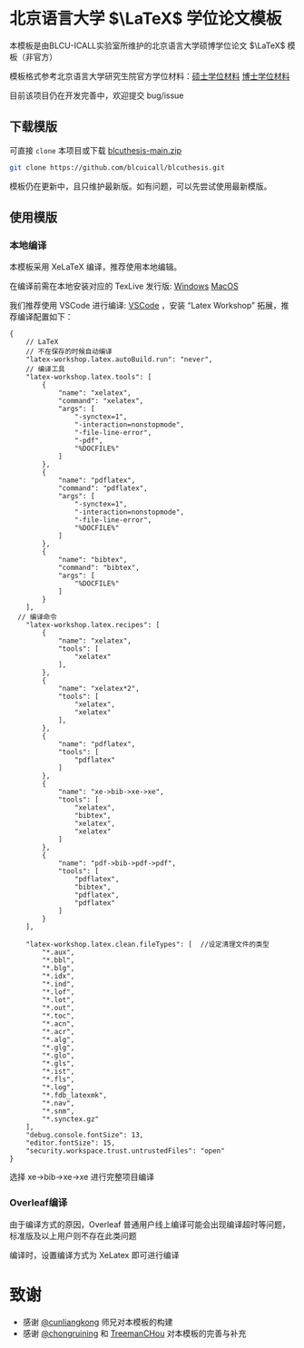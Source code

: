 # 北京语言大学 $\LaTeX$ 学位论文模板

本模板是由BLCU-ICALL实验室所维护的北京语言大学硕博学位论文 $\LaTeX$ 模板（非官方）

模板格式参考北京语言大学研究生院官方学位材料：[硕士学位材料](https://yjsy.blcu.edu.cn/art/2023/10/19/art_13228_1169673.html)  [博士学位材料](https://yjsy.blcu.edu.cn/art/2023/10/19/art_13228_1169675.html) 

目前该项目仍在开发完善中，欢迎提交 bug/issue

## 下载模版
可直接 `clone` 本项目或下载 [blcuthesis-main.zip](https://github.com/blcuicall/blcuthesis/archive/refs/heads/main.zip)
```bash
git clone https://github.com/blcuicall/blcuthesis.git
```
模板仍在更新中，且只维护最新版。如有问题，可以先尝试使用最新模版。

## 使用模版
### 本地编译
本模板采用 XeLaTeX 编译，推荐使用本地编辑。 

在编译前需在本地安装对应的 TexLive 发行版:  [Windows](https://www.tug.org/texlive/windows.html)  [MacOS](https://tug.org/mactex/)

我们推荐使用 VSCode 进行编译: [VSCode](https://code.visualstudio.com/) ，安装 “Latex Workshop” 拓展，推荐编译配置如下：

```
{
    // LaTeX
    // 不在保存的时候自动编译
    "latex-workshop.latex.autoBuild.run": "never",
    // 编译工具
    "latex-workshop.latex.tools": [
        {
            "name": "xelatex",
            "command": "xelatex",
            "args": [
                "-synctex=1",
                "-interaction=nonstopmode",
                "-file-line-error",
                "-pdf",
                "%DOCFILE%"
            ]
        },
        {
            "name": "pdflatex",
            "command": "pdflatex",
            "args": [
                "-synctex=1",
                "-interaction=nonstopmode",
                "-file-line-error",
                "%DOCFILE%"
            ]
        },
        {
            "name": "bibtex",
            "command": "bibtex",
            "args": [
                "%DOCFILE%"
            ]
        }
    ],
  // 编译命令
    "latex-workshop.latex.recipes": [
        {
            "name": "xelatex",
            "tools": [
                "xelatex"
            ],
        },
        {
            "name": "xelatex*2",
            "tools": [
                "xelatex",
                "xelatex"
            ],
        },
        {
            "name": "pdflatex",
            "tools": [
                "pdflatex"
            ]
        },
        {
            "name": "xe->bib->xe->xe",
            "tools": [
                "xelatex",
                "bibtex",
                "xelatex",
                "xelatex"
            ]
        },
        {
            "name": "pdf->bib->pdf->pdf",
            "tools": [
                "pdflatex",
                "bibtex",
                "pdflatex",
                "pdflatex"
            ]
        }
    ],

    "latex-workshop.latex.clean.fileTypes": [  //设定清理文件的类型  
        "*.aux",  
        "*.bbl",  
        "*.blg",  
        "*.idx",  
        "*.ind",  
        "*.lof",  
        "*.lot",  
        "*.out",  
        "*.toc",  
        "*.acn",  
        "*.acr",  
        "*.alg",  
        "*.glg",  
        "*.glo",  
        "*.gls",  
        "*.ist",  
        "*.fls",  
        "*.log",  
        "*.fdb_latexmk",  
        "*.nav",  
        "*.snm",  
        "*.synctex.gz"  
    ],
    "debug.console.fontSize": 13,
    "editor.fontSize": 15,
    "security.workspace.trust.untrustedFiles": "open"
}
```

选择 xe->bib->xe->xe 进行完整项目编译

### Overleaf编译
由于编译方式的原因，Overleaf 普通用户线上编译可能会出现编译超时等问题，标准版及以上用户则不存在此类问题

编译时，设置编译方式为 XeLatex 即可进行编译

# 致谢

* 感谢 [@cunliangkong](https://github.com/cunliangkong) 师兄对本模板的构建
* 感谢 [@chongruining](https://github.com/chongruining) 和 [TreemanCHou](https://github.com/TreemanCHou) 对本模板的完善与补充



